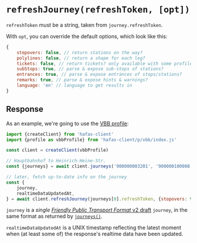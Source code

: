 # `refreshJourney(refreshToken, [opt])`

`refreshToken` must be a string, taken from `journey.refreshToken`.

With `opt`, you can override the default options, which look like this:

```js
{
	stopovers: false, // return stations on the way?
	polylines: false, // return a shape for each leg?
	tickets: false, // return tickets? only available with some profiles
	subStops: true, // parse & expose sub-stops of stations?
	entrances: true, // parse & expose entrances of stops/stations?
	remarks: true, // parse & expose hints & warnings?
	language: 'en' // language to get results in
}
```

## Response

As an example, we're going to use the [VBB profile](../p/vbb):

```js
import {createClient} from 'hafas-client'
import {profile as vbbProfile} from 'hafas-client/p/vbb/index.js'

const client = createClient(vbbProfile)

// Hauptbahnhof to Heinrich-Heine-Str.
const {journeys} = await client.journeys('900000003201', '900000100008', {results: 1})

// later, fetch up-to-date info on the journey
const {
	journey,
	realtimeDataUpdatedAt,
} = await client.refreshJourney(journeys[0].refreshToken, {stopovers: true, remarks: true})
```

`journey` is a *single* [*Friendly Public Transport Format* v2 draft](https://github.com/public-transport/friendly-public-transport-format/blob/3bd36faa721e85d9f5ca58fb0f38cdbedb87bbca/spec/readme.md) `journey`, in the same format as returned by [`journeys()`](journeys.md).

`realtimeDataUpdatedAt` is a UNIX timestamp reflecting the latest moment when (at least some of) the response's realtime data have been updated.
